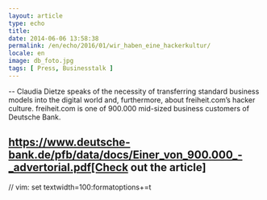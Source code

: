 ```yaml
---
layout: article
type: echo
title:
date: 2014-06-06 13:58:38
permalink: /en/echo/2016/01/wir_haben_eine_hackerkultur/
locale: en
image: db_foto.jpg
tags: [ Press, Businesstalk ]
---
```



--
Claudia Dietze speaks of the necessity of transferring standard business models into the digital world and, furthermore, about freiheit.com’s hacker culture. freiheit.com is one of 900.000 mid-sized business customers of Deutsche Bank. 

https://www.deutsche-bank.de/pfb/data/docs/Einer_von_900.000_-_advertorial.pdf[Check out the article]
--

// vim: set textwidth=100:formatoptions+=t
